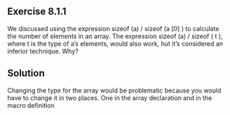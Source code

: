 ## Exercise 8.1.1
We discussed using the expression sizeof (a) / sizeof (a [0] ) to calculate the number of elements in an array. The expression sizeof (a) / sizeof ( t ), where t is the type of a’s elements, would also work, hut it’s considered an inferior technique. Why?

## Solution
Changing the type for the array would be problematic because you would have to change it in two places. One in 
the array declaration and in the macro definition
